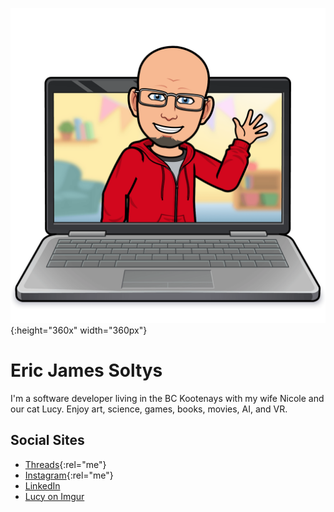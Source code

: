 ![Bitmoji of Eric waving](/img/laptop-wave-2024-02.png){:height="360x" width="360px"}

# Eric James Soltys 
I'm a software developer living in the BC Kootenays with my wife Nicole and our cat Lucy. Enjoy art, science, games, books, movies, AI, and VR.

## Social Sites
- [Threads](https://www.threads.net/@ericjamessoltys){:rel="me"}
- [Instagram](https://instagram.com/ericjamessoltys){:rel="me"}
- [LinkedIn](https://www.linkedin.com/in/ericjamessoltys/)
- [Lucy on Imgur](https://imgur.com/user/tuxedolucy)